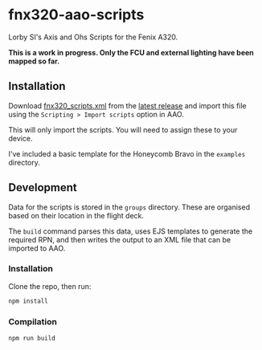 # fnx320-aao-scripts

Lorby SI's Axis and Ohs Scripts for the Fenix A320.

**This is a work in progress. Only the FCU and external lighting have been mapped so far.**

## Installation

Download [fnx320_scripts.xml](https://github.com/alexcrawford/fnx320-aao-scripts/releases/latest/download/fnx320_scripts.xml) from
the [latest release](https://github.com/alexcrawford/fnx320-aao-scripts/releases/latest) and import this file using
the `Scripting > Import scripts` option in AAO.

This will only import the scripts. You will need to assign these to your device.

I've included a basic template for the Honeycomb Bravo in the `examples` directory.

## Development

Data for the scripts is stored in the `groups` directory. These are organised based on their location in the flight deck.

The `build` command parses this data, uses EJS templates to generate the required RPN, and then writes the output to an XML file
that can be imported to AAO.

### Installation
Clone the repo, then run:
```bash
npm install
```

### Compilation

```bash
npm run build
```
